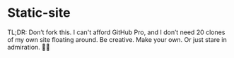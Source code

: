 # Static-site
TL;DR: Don’t fork this. I can't afford GitHub Pro, and I don’t need 20 clones of my own site floating around. Be creative. Make your own. Or just stare in admiration. 👀✨
